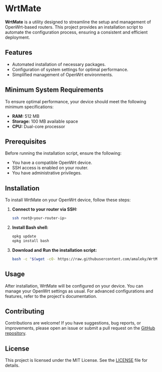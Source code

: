 # WrtMate

**WrtMate** is a utility designed to streamline the setup and management of OpenWrt-based routers. This project provides an installation script to automate the configuration process, ensuring a consistent and efficient deployment.

## Features

- Automated installation of necessary packages.
- Configuration of system settings for optimal performance.
- Simplified management of OpenWrt environments.

## Minimum System Requirements

To ensure optimal performance, your device should meet the following minimum specifications:

- **RAM:** 512 MB
- **Storage:** 100 MB available space
- **CPU:** Dual-core processor

## Prerequisites

Before running the installation script, ensure the following:

- You have a compatible OpenWrt device.
- SSH access is enabled on your router.
- You have administrative privileges.

## Installation

To install WrtMate on your OpenWrt device, follow these steps:

1. **Connect to your router via SSH:**

   ```bash
   ssh root@<your-router-ip>

2. **Install Bash shell:**

   ```bash
   opkg update
   opkg install bash

3. **Download and Run the installation script:**

   ```bash
   bash -c "$(wget -cO- https://raw.githubusercontent.com/amaleky/WrtMate/main/install.sh)"

## Usage

After installation, WrtMate will be configured on your device. You can manage your OpenWrt settings as usual. For advanced configurations and features, refer to the project's documentation.

## Contributing

Contributions are welcome! If you have suggestions, bug reports, or improvements, please open an issue or submit a pull request on the [GitHub repository](https://github.com/amaleky/WrtMate).

## License

This project is licensed under the MIT License. See the [LICENSE](https://github.com/amaleky/WrtMate/blob/main/LICENSE) file for details.


